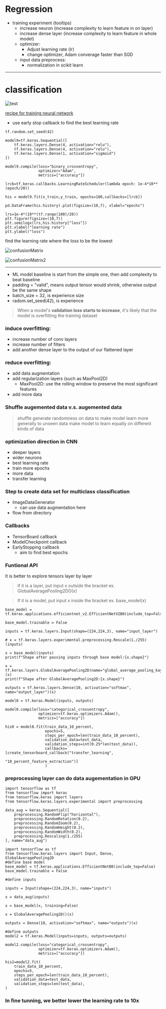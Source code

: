 # Regression

* training experiment (tooltips)
  * increase neuron (increase complexity to learn feature in on layer)
  * increase dense layer (increase complexity to learn feature in whole model)
  * optimizer:
    * Adjust learning rate (lr)
    * change optimizer, Adam converage faster than SGD
  * input data preprocess:
    * normalization in scikit learn
   

----

# classification

![test](./resource/classification.png)

[recipe for training neural network](https://karpathy.github.io/2019/04/25/recipe/)

* use early stop callback to find the best learning rate

````
tf.random.set_seed(42)

model9=tf.keras.Sequential([
    tf.keras.layers.Dense(4, activation="relu"),
    tf.keras.layers.Dense(4, activation="relu"),
    tf.keras.layers.Dense(1, activation="sigmoid")
])

model9.compile(loss="binary_crossentropy",
               optimizer="Adam",
               metrics=["accuracy"])

lrcb=tf.keras.callbacks.LearningRateScheduler(lambda epoch: 1e-4*10**(epoch/20))

his = model9.fit(x_train,y_train, epochs=100,callbacks=[lrcb])
````

````
pd.DataFrame(his.history).plot(figsize=(10,7), xlabel="epochs")
````

````
lrs=1e-4*(10**(tf.range(100)/20))
plt.figure(figsize=(10,7))
plt.semilogx(lrs,his.history["loss"])
plt.xlabel("learning rate")
plt.ylabel("loss")
````

find the learning rate where the loss to be the lowest

![confusionMatrix](./resource/confusionMatrix1.png)

![confusionMatrix2](./resource/confusionMatrix2.png)

----

* ML model baseline is start from the simple one, then add complexity to beat baseline
* padding = "valid", means output tensor would shrink, otherwise output be the same shape
* batch_size = 32, is experience size
* radom.set_seed(42), is experience

> When a model's **validation loss starts to increase**, it's likely that the model is overfitting the training dataset

### induce overfitting:
* increase number of conv layers
* increase number of filters
* add another dense layer to the output of our flattened layer

### reduce overfitting:
* add data augmentation
* add regularization layers (such as MaxPool2D)
  * MaxPool2D: use the rolling window to preserve the most significant features
* add more data


### Shuffle augemented data v.s. augemented data
>  shuffle generate randomness on data to make model learn more generally to unseen data
> make model to learn equally on different kinds of data

### optimization direction in CNN

* deeper layers
* wider neurons
* best learning rate
* train more epochs
* more data
* transfer learning


### Step to create data set for multiclass classification

* ImageDataGenerator
  * can use data augmentation here
* flow from directory

### Callbacks
* TensorBoard callback
* ModelCheckpoint callback
* EarlyStopping callback
  * aim to find best epochs

### Funtional API

It is better to explore tensors layer by layer

> If it is a layer, put input x outside the bracket
> ex. GlobalAveragePooling2D()(x)

> If it is a model, put input x inside the bracket
> ex. base_model(x)

````
base_model = tf.keras.applications.efficientnet_v2.EfficientNetV2B0(include_top=False)

base_model.trainable = False

inputs = tf.keras.layers.Input(shape=(224,224,3), name="input_layer")

# x = tf.keras.layers.experimental.preprocessing.Rescale(1./255)(inputs)

x = base_model(inputs)
print(f"Shape after passing inputs through base model:{x.shape}")

x = tf.keras.layers.GlobalAveragePooling2D(name="global_average_pooling_kayrt")(x)
print(f"Shape after GlobalAveragePooling2D:{x.shape}")

outputs = tf.keras.layers.Dense(10, activation="softmax", name="output_layer")(x)

model0 = tf.keras.Model(inputs, outputs)

model0.compile(loss="categorical_crossentropy",
               optimizer=tf.keras.optimizers.Adam(),
               metrics=["accuracy"])

his0 = model0.fit(train_data_10_percent,
                  epochs=5,
                  steps_per_epoch=len(train_data_10_percent),
                  validation_data=test_data,
                  validation_steps=int(0.25*len(test_data)),
                  callbacks=[create_tensorboard_callback("transfer_learning",
                                                         "10_percent_feature_extraction")]
                  )
````

### preprocessing layer can do data augementation in GPU

````
import tensorflow as tf
from tensorflow import keras
from tensorflow.keras import layers
from tensorflow.keras.layers.experimental import preprocessing

data_aug = keras.Sequential([
    preprocessing.RandomFlip("horizontal"),
    preprocessing.RandomRotation(0.2),
    preprocessing.RandomZoom(0.2),
    preprocessing.RandomHeight(0.2),
    preprocessing.RandomWidth(0.2),
    preprocessing.Rescaling(1./255)
], name="data_aug")
````

````
import tensorflow as tf
from tensorflow.keras.layers import Input, Dense, GlobalAveragePooling2D
#define base model
base_model = tf.keras.applications.EfficientNetB0(include_top=False)
base_model.trainable = False

#define inputs

inputs = Input(shape=(224,224,3), name="inputs")

x = data_aug(inputs)

x = base_model(x, training=False)

x = GlobalAveragePooling2D()(x)

outputs = Dense(10, activation="softmax", name="outputs")(x)

#define outputs
model2 = tf.keras.Model(inputs=inputs, outputs=outputs)

model2.compile(loss="categorical_crossentropy",
               optimizer=tf.keras.optimizers.Adam(),
               metrics=["accuracy"])

his2=model2.fit(
    train_data_10_percent,
    epochs=5,
    steps_per_epoch=len(train_data_10_percent),
    validation_data=test_data,
    validation_steps=len(test_data),
)
````

### In fine tunning, we better lower the learning rate to 10x